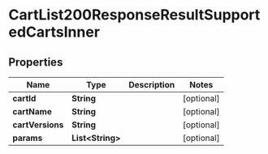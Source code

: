 

# CartList200ResponseResultSupportedCartsInner

## Properties

Name | Type | Description | Notes
------------ | ------------- | ------------- | -------------
**cartId** | **String** |  |  [optional]
**cartName** | **String** |  |  [optional]
**cartVersions** | **String** |  |  [optional]
**params** | **List&lt;String&gt;** |  |  [optional]




